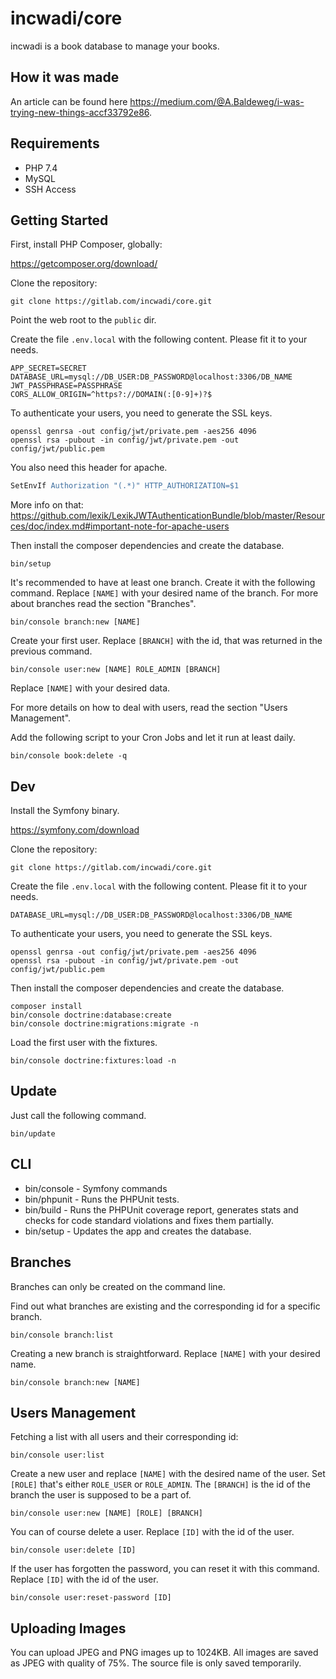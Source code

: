 # incwadi/core

incwadi is a book database to manage your books.

## How it was made

An article can be found here <https://medium.com/@A.Baldeweg/i-was-trying-new-things-accf33792e86>.

## Requirements

- PHP 7.4
- MySQL
- SSH Access

## Getting Started

First, install PHP Composer, globally:

<https://getcomposer.org/download/>

Clone the repository:

```shell
git clone https://gitlab.com/incwadi/core.git
```

Point the web root to the `public` dir.

Create the file `.env.local` with the following content. Please fit it to your needs.

```shell
APP_SECRET=SECRET
DATABASE_URL=mysql://DB_USER:DB_PASSWORD@localhost:3306/DB_NAME
JWT_PASSPHRASE=PASSPHRASE
CORS_ALLOW_ORIGIN=^https?://DOMAIN(:[0-9]+)?$
```

To authenticate your users, you need to generate the SSL keys.

```shell
openssl genrsa -out config/jwt/private.pem -aes256 4096
openssl rsa -pubout -in config/jwt/private.pem -out config/jwt/public.pem
```

You also need this header for apache.

```apache
SetEnvIf Authorization "(.*)" HTTP_AUTHORIZATION=$1
```

More info on that: <https://github.com/lexik/LexikJWTAuthenticationBundle/blob/master/Resources/doc/index.md#important-note-for-apache-users>

Then install the composer dependencies and create the database.

```shell
bin/setup
```

It's recommended to have at least one branch. Create it with the following command. Replace `[NAME]` with your desired name of the branch. For more about branches read the section "Branches".

```shell
bin/console branch:new [NAME]
```

Create your first user. Replace `[BRANCH]` with the id, that was returned in the previous command.

```shell
bin/console user:new [NAME] ROLE_ADMIN [BRANCH]
```

Replace `[NAME]` with your desired data.

For more details on how to deal with users, read the section "Users Management".

Add the following script to your Cron Jobs and let it run at least daily.

```shell
bin/console book:delete -q
```

## Dev

Install the Symfony binary.

<https://symfony.com/download>

Clone the repository:

```shell
git clone https://gitlab.com/incwadi/core.git
```

Create the file `.env.local` with the following content. Please fit it to your needs.

```shell
DATABASE_URL=mysql://DB_USER:DB_PASSWORD@localhost:3306/DB_NAME
```

To authenticate your users, you need to generate the SSL keys.

```shell
openssl genrsa -out config/jwt/private.pem -aes256 4096
openssl rsa -pubout -in config/jwt/private.pem -out config/jwt/public.pem
```

Then install the composer dependencies and create the database.

```shell
composer install
bin/console doctrine:database:create
bin/console doctrine:migrations:migrate -n
```

Load the first user with the fixtures.

```shell
bin/console doctrine:fixtures:load -n
```

## Update

Just call the following command.

```shell
bin/update
```

## CLI

- bin/console - Symfony commands
- bin/phpunit - Runs the PHPUnit tests.
- bin/build - Runs the PHPUnit coverage report, generates stats and checks for code standard violations and fixes them partially.
- bin/setup - Updates the app and creates the database.

## Branches

Branches can only be created on the command line.

Find out what branches are existing and the corresponding id for a specific branch.

```shell
bin/console branch:list
```

Creating a new branch is straightforward. Replace `[NAME]` with your desired name.

```shell
bin/console branch:new [NAME]
```

## Users Management

Fetching a list with all users and their corresponding id:

```shell
bin/console user:list
```

Create a new user and replace `[NAME]` with the desired name of the user. Set `[ROLE]` that's either `ROLE_USER` or `ROLE_ADMIN`. The `[BRANCH]` is the id of the branch the user is supposed to be a part of.

```shell
bin/console user:new [NAME] [ROLE] [BRANCH]
```

You can of course delete a user. Replace `[ID]` with the id of the user.

```shell
bin/console user:delete [ID]
```

If the user has forgotten the password, you can reset it with this command. Replace `[ID]` with the id of the user.

```shell
bin/console user:reset-password [ID]
```

## Uploading Images

You can upload JPEG and PNG images up to 1024KB. All images are saved as JPEG with quality of 75%. The source file is only saved temporarily.
